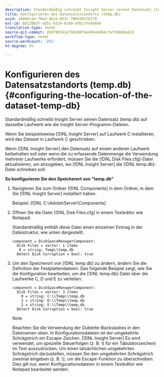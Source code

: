 ```yaml
---
description: Standardmäßig schreibt Insight Server seinen Datensatz (temp.db) auf dasselbe Laufwerk wie die Insight Server-Programm-Dateien.
title: Konfigurieren des Datensatzstandorts (temp.db)
uuid: a6884cad-70ed-4bc6-853c-700d301fb178
exl-id: 6812883f-ad51-4314-8c80-e95c3fe84664
translation-type: tm+mt
source-git-commit: d9df90242ef96188f4e4b5e6d04cfef196b0a628
workflow-type: tm+mt
source-wordcount: '251'
ht-degree: 5%

---
```


# Konfigurieren des Datensatzstandorts (temp.db){#configuring-the-location-of-the-dataset-temp-db}

Standardmäßig schreibt Insight Server seinen Datensatz (temp.db) auf dasselbe Laufwerk wie die Insight Server-Programm-Dateien.

Wenn Sie beispielsweise [!DNL Insight Server] auf Laufwerk C installieren, wird das Dataset in Laufwerk C geschrieben.

Wenn [!DNL Insight Server] den Datensatz auf einem anderen Laufwerk beibehalten soll oder wenn die zu erfassende Datenmenge die Verwendung mehrerer Laufwerke erfordert, müssen Sie die [!DNL Disk Files.cfg]-Datei aktualisieren, um anzugeben, wo [!DNL Insight Server] die [!DNL temp.db]-Datei schreiben soll.

**So konfigurieren Sie den Speicherort von &quot;temp.db&quot;**

1. Navigieren Sie zum Ordner [!DNL Components] in dem Ordner, in dem Sie [!DNL Insight Server] installiert haben.

   Beispiel: [!DNL C:\Adobe\Server\Components]

1. Öffnen Sie die Datei [!DNL Disk Files.cfg] in einem Texteditor wie Notepad.

   Standardmäßig enthält diese Datei einen einzelnen Eintrag in der Dateistruktur, wie unten dargestellt.

   ```
   component = DiskSpaceManagerComponent:
     Disk Files = vector: 1 items
      0 = string: Temp\\temp.db
     Detect Disk Corruption = bool: true
   ```

1. Um den Speicherort von [!DNL temp.db] zu ändern, ändern Sie die Definition der Festplattendateien. Das folgende Beispiel zeigt, wie Sie die Konfiguration bearbeiten, um die [!DNL temp.db]-Datei über die Laufwerke C, D und E zu verteilen:

   ```
   component = DiskSpaceManagerComponent:
     Disk Files = vector: 3 items
       0 = string: C:\\Temp\\temp.db
       1 = string: D:\\Temp\\temp.db
       2 = string: E:\\Temp\\temp.db
     Detect Disk Corruption = bool: true
   ```

   >[!NOTE]
   >
   >Beachten Sie die Verwendung der Dublette-Backslashes in den Dateinamen oben. In Konfigurationsdateien ist der umgekehrte Schrägstrich ein Escape-Zeichen. [!DNL Insight Server] Es wird verwendet, um spezielle Steuerfolgen (z. B. \t für ein Tabulatorzeichen) im Text auszudrücken. Um einen tatsächlichen umgekehrten Schrägstrich darzustellen, müssen Sie den umgekehrten Schrägstrich zweimal eingeben (z. B. \\), um die Escape-Funktion zu überschreiben. Dies gilt nur, wenn Konfigurationsdateien in einem Texteditor wie Notepad bearbeitet werden.

